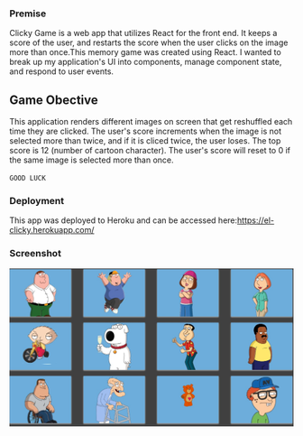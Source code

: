 ### Premise

Clicky Game is a web app that utilizes React for the front end. It keeps a score of the user, and restarts the score when the user clicks on the image more than once.This memory game was created using React. I wanted to break up my application's UI into components, manage component state, and respond to user events.

## Game Obective

This application renders different images on screen that get reshuffled each time they are clicked. The user's score increments when the image is not selected more than twice, and if it is cliced twice, the user loses. The top score is 12 (number of cartoon character). The user's score will reset to 0 if the same image is selected more than once.

`GOOD LUCK`

### Deployment

This app was deployed to Heroku and can be accessed here:https://el-clicky.herokuapp.com/

### Screenshot

![image](clicky.jpg)
